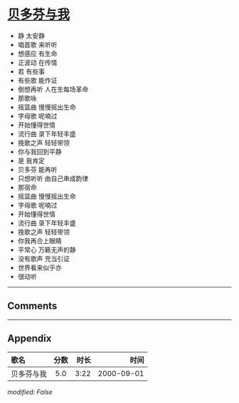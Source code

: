# [贝多芬与我](https://music.163.com/song?id=25870061)

* 静 太安静
* 唱首歌  来听听
* 想感应 有生命
* 正波动 在传情
* 若 有些事
* 有些歌 能作证
* 倒想再听 人在生每场革命
* 那歌咏
* 摇篮曲 慢慢摇出生命
* 字母歌 呢喃过
* 开始懂得世情
* 流行曲 录下年轻丰盛
* 挽歌之声 轻轻带领
* 你与我回到平静
* 是 我肯定
* 贝多芬 能再听
* 只想听听 由自己串成韵律
* 那宿命
* 摇篮曲 慢慢摇出生命
* 字母歌 呢喃过
* 开始懂得世情
* 流行曲 录下年轻丰盛
* 挽歌之声 轻轻带领
* 你我再合上眼睛
* 平常心 万籁无声的静
* 没有歌声 充当引证
* 世界看来似乎亦
* 很动听


---

## Comments


---

## Appendix

|歌名|分数|时长|时间|
|:---|:---:|---:|---:|
|贝多芬与我|5.0|3:22|2000-09-01

*modified: False*